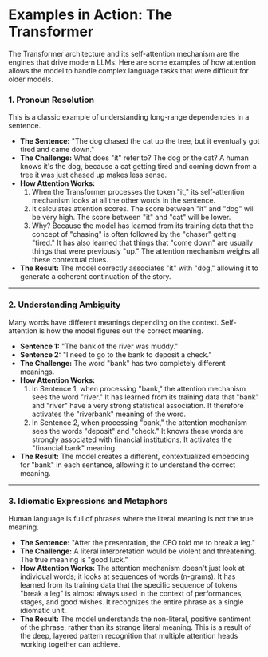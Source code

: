 # Examples in Action: The Transformer

The Transformer architecture and its self-attention mechanism are the engines that drive modern LLMs. Here are some examples of how attention allows the model to handle complex language tasks that were difficult for older models.

### 1. Pronoun Resolution
This is a classic example of understanding long-range dependencies in a sentence.

*   **The Sentence:** "The dog chased the cat up the tree, but it eventually got tired and came down."
*   **The Challenge:** What does "it" refer to? The dog or the cat? A human knows it's the dog, because a cat getting tired and coming down from a tree it was just chased up makes less sense.
*   **How Attention Works:**
    1.  When the Transformer processes the token "it," its self-attention mechanism looks at all the other words in the sentence.
    2.  It calculates attention scores. The score between "it" and "dog" will be very high. The score between "it" and "cat" will be lower.
    3.  Why? Because the model has learned from its training data that the concept of "chasing" is often followed by the "chaser" getting "tired." It has also learned that things that "come down" are usually things that were previously "up." The attention mechanism weighs all these contextual clues.
*   **The Result:** The model correctly associates "it" with "dog," allowing it to generate a coherent continuation of the story.

---

### 2. Understanding Ambiguity
Many words have different meanings depending on the context. Self-attention is how the model figures out the correct meaning.

*   **Sentence 1:** "The bank of the river was muddy."
*   **Sentence 2:** "I need to go to the bank to deposit a check."
*   **The Challenge:** The word "bank" has two completely different meanings.
*   **How Attention Works:**
    1.  In Sentence 1, when processing "bank," the attention mechanism sees the word "river." It has learned from its training data that "bank" and "river" have a very strong statistical association. It therefore activates the "riverbank" meaning of the word.
    2.  In Sentence 2, when processing "bank," the attention mechanism sees the words "deposit" and "check." It knows these words are strongly associated with financial institutions. It activates the "financial bank" meaning.
*   **The Result:** The model creates a different, contextualized embedding for "bank" in each sentence, allowing it to understand the correct meaning.

---

### 3. Idiomatic Expressions and Metaphors
Human language is full of phrases where the literal meaning is not the true meaning.

*   **The Sentence:** "After the presentation, the CEO told me to break a leg."
*   **The Challenge:** A literal interpretation would be violent and threatening. The true meaning is "good luck."
*   **How Attention Works:** The attention mechanism doesn't just look at individual words; it looks at sequences of words (n-grams). It has learned from its training data that the specific sequence of tokens "break a leg" is almost always used in the context of performances, stages, and good wishes. It recognizes the entire phrase as a single idiomatic unit.
*   **The Result:** The model understands the non-literal, positive sentiment of the phrase, rather than its strange literal meaning. This is a result of the deep, layered pattern recognition that multiple attention heads working together can achieve.
